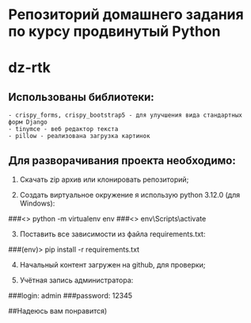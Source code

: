 # Репозиторий домашнего задания по курсу продвинутый Python

# dz-rtk

## Использованы библиотеки:

    - crispy_forms, crispy_bootstrap5 - для улучшения вида стандартных форм Django
    - tinymce - веб редактор текста
    - pillow - реализована загрузка картинок

## Для разворачивания проекта необходимо:

1. Скачать zip архив или клонировать репозиторий;

2. Создать виртуальное окружение я использую python 3.12.0 (для Windows):

###<> python -m virtualenv env
###<> env\Scripts\activate

3. Поставить все зависимости из файла requirements.txt:

###(env)> pip install -r requirements.txt

4. Начальный контент загружен на github, для проверки;

5. Учётная запись администратора:

###login:      admin
###password:   12345

##Надеюсь вам понравится)
    

